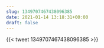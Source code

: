 ```yaml
---
slug: 1349707467438096385
date: 2021-01-14 13:18:31+00:00
draft: false
---
```


{{< tweet 1349707467438096385 >}}
